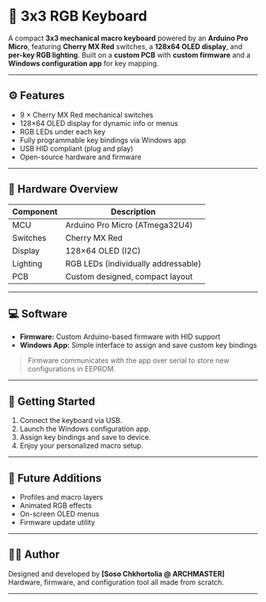 # 🎹 3x3 RGB Keyboard

A compact **3x3 mechanical macro keyboard** powered by an **Arduino Pro Micro**, featuring **Cherry MX Red** switches, a **128x64 OLED display**, and **per-key RGB lighting**. Built on a **custom PCB** with **custom firmware** and a **Windows configuration app** for key mapping.

---

## ⚙️ Features

- 9 × Cherry MX Red mechanical switches  
- 128×64 OLED display for dynamic info or menus  
- RGB LEDs under each key  
- Fully programmable key bindings via Windows app  
- USB HID compliant (plug and play)  
- Open-source hardware and firmware

---

## 🧠 Hardware Overview

| Component         | Description                            |
|-------------------|----------------------------------------|
| MCU               | Arduino Pro Micro (ATmega32U4)         |
| Switches          | Cherry MX Red                          |
| Display           | 128×64 OLED (I2C)                      |
| Lighting          | RGB LEDs (individually addressable)    |
| PCB               | Custom designed, compact layout        |

---

## 💻 Software

- **Firmware:** Custom Arduino-based firmware with HID support  
- **Windows App:** Simple interface to assign and save custom key bindings  

> Firmware communicates with the app over serial to store new configurations in EEPROM.

---

## 🔌 Getting Started

1. Connect the keyboard via USB.  
2. Launch the Windows configuration app.  
3. Assign key bindings and save to device.  
4. Enjoy your personalized macro setup.

---

## 🧰 Future Additions

- Profiles and macro layers  
- Animated RGB effects  
- On-screen OLED menus  
- Firmware update utility  

---

## 🧑‍💻 Author

Designed and developed by **[Soso Chkhortolia @ ARCHMASTER]**  
Hardware, firmware, and configuration tool all made from scratch.

---

